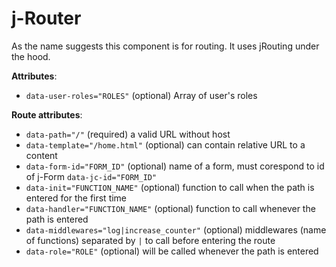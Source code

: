 # j-Router

As the name suggests this component is for routing. It uses jRouting under the hood.


__Attributes__:
- `data-user-roles="ROLES"` (optional) Array of user's roles

__Route attributes__:
- `data-path="/"` (required) a valid URL without host
- `data-template="/home.html"` (optional) can contain relative URL to a content
- `data-form-id="FORM_ID"` (optional) name of a form, must corespond to id of j-Form `data-jc-id="FORM_ID"`
- `data-init="FUNCTION_NAME"` (optional) function to call when the path is entered for the first time
- `data-handler="FUNCTION_NAME"` (optional) function to call whenever the path is entered
- `data-middlewares="log|increase_counter"` (optional) middlewares (name of functions) separated by `|` to call before entering the route
- `data-role="ROLE"` (optional) will be called whenever the path is entered